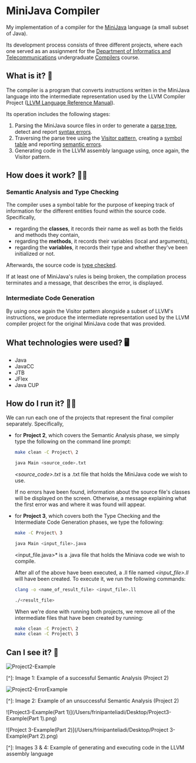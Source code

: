# MiniJava Compiler
My implementation of a compiler for the [MiniJava](http://www.cambridge.org/resources/052182060X/MCIIJ2e/grammar.htm) language (a small subset of Java). 

Its development process consists of three different projects, where each one served as an assignment for the [Department of Informatics and Telecommunications](https://www.di.uoa.gr/en) undergraduate [Compilers](http://cgi.di.uoa.gr/~thp06/) course.

## What is it? 🤔

The compiler is a program that converts instructions written in the MiniJava language into the intermediate representation used by the LLVM Compiler Project ([LLVM Language Reference Manual](https://llvm.org/docs/LangRef.html#instruction-reference)). 

Its operation includes the following stages: 

1. Parsing the MiniJava source files in order to generate a [parse tree](https://en.wikipedia.org/wiki/Parse_tree), detect and report [syntax errors](https://en.wikipedia.org/wiki/Syntax_error).
2. Traversing the parse tree using the [Visitor pattern](https://en.wikipedia.org/wiki/Visitor_pattern), creating a [symbol table](https://en.wikipedia.org/wiki/Symbol_table) and reporting [semantic errors](https://en.wikipedia.org/wiki/Semantics_(computer_science)).
3. Generating code in the LLVM assembly language using, once again, the Visitor pattern.


## How does it work? 🤷‍♀️ 

### Semantic Analysis and Type Checking

The compiler uses a symbol table for the purpose of keeping track of information for the different entities found within the source code. Specifically,

- regarding the **classes**, it records their name as well as both the fields and methods they contain,
- regarding the **methods**, it records their variables (local and arguments),
- regarding the **variables**, it records their type and whether they've been initialized or not.

Afterwards, the source code is [type checked](https://en.wikipedia.org/wiki/Type_system#Type_checking). 

If at least one of MiniJava's rules is being broken, the compilation process terminates and a message, that describes the error, is displayed. 

### Intermediate Code Generation

By using once again the Visitor pattern alongside a subset of LLVM's instructions, we produce the intermediate representation used by the LLVM compiler project for the original MiniJava code that was provided.

## What technologies were used? 🖥 

- Java
- JavaCC
- JTB
- JFlex
- Java CUP

## How do I run it? 🏃‍♀️

We can run each one of the projects that represent the final compiler separately. Specifically, 

- for **Project 2**, which covers the Semantic Analysis phase, we simply type the following on the command line prompt:

  ```bash
  make clean -C Project\ 2
  ```

  ```bash
  java Main <source_code>.txt
  ```

  *<source_code>.txt* is a .txt file that holds the MiniJava code we wish to use. 

  If no errors have been found, information about the source file's classes will be displayed on the screen. Otherwise, a message explaining what the first error was and where it was found will appear.  

- for **Project 3**, which covers both the Type Checking and the Intermediate Code Generation phases, we type the following:

  ```bash
  make -C Project\ 3
  ```

  ```bash
  java Main <input_file>.java
  ```

  <input_file.java>* is a .java file that holds the Miniava code we wish to compile. 

  After all of the above have been executed, a .ll file named *<input_file>.ll* will have been created. To execute it, we run the following commands:

  ```bash
  clang -o <name_of_result_file> <input_file>.ll
  ```

  ```bash
  ./<result_file>
  ```

  When we're done with running both projects, we remove all of the intermediate files that have been created by running:

  ```bash
  make clean -C Project\ 2
  make clean -C Project\ 3
  ```

##   Can I see it? 📸

![Project2-Example](/Users/frinipanteliadi/Desktop/Project2-Example.png)

[^]: Image 1: Example of a successful Semantic Analysis (Project 2)

![Project2-ErrorExample](/Users/frinipanteliadi/Desktop/Project2-ErrorExample.png)

[^]: Image 2: Example of an unsuccessful Semantic Analysis (Project 2)

![Project3-Example(Part 1)](/Users/frinipanteliadi/Desktop/Project3-Example(Part 1).png)

![Project 3-Example(Part 2)](/Users/frinipanteliadi/Desktop/Project 3-Example(Part 2).png)

[^]: Images 3 & 4: Example of generating and executing code in the LLVM assembly language

